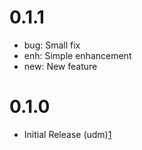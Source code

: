 # 0.1.1

- bug: Small fix
- enh: Simple enhancement
- new: New feature

# 0.1.0

- Initial Release (udm)[1]

[1]: https://udm.at
